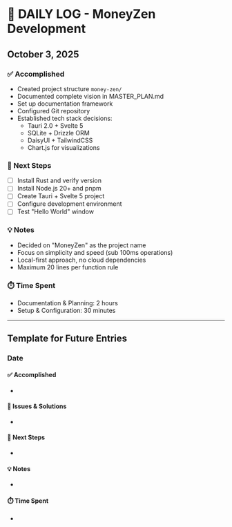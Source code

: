 # 📅 DAILY LOG - MoneyZen Development

## October 3, 2025

### ✅ Accomplished
- Created project structure `money-zen/`
- Documented complete vision in MASTER_PLAN.md
- Set up documentation framework
- Configured Git repository
- Established tech stack decisions:
  - Tauri 2.0 + Svelte 5
  - SQLite + Drizzle ORM
  - DaisyUI + TailwindCSS
  - Chart.js for visualizations

### 🎯 Next Steps
- [ ] Install Rust and verify version
- [ ] Install Node.js 20+ and pnpm
- [ ] Create Tauri + Svelte 5 project
- [ ] Configure development environment
- [ ] Test "Hello World" window

### 💡 Notes
- Decided on "MoneyZen" as the project name
- Focus on simplicity and speed (sub 100ms operations)
- Local-first approach, no cloud dependencies
- Maximum 20 lines per function rule

### ⏱️ Time Spent
- Documentation & Planning: 2 hours
- Setup & Configuration: 30 minutes

---

## Template for Future Entries

### Date

#### ✅ Accomplished
- 

#### 🐛 Issues & Solutions
- 

#### 🎯 Next Steps
- 

#### 💡 Notes
- 

#### ⏱️ Time Spent
- 
